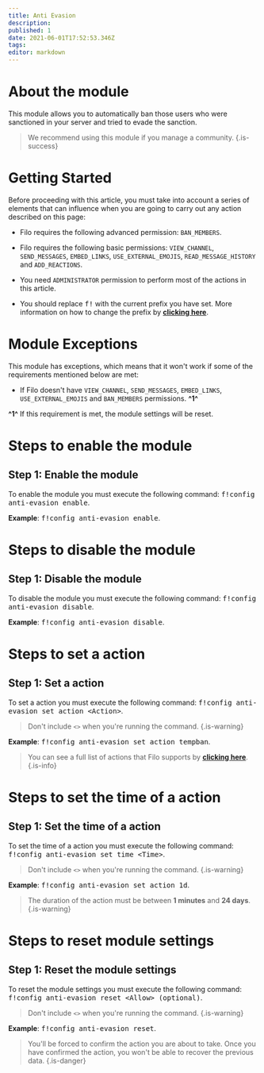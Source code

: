 ```yaml
---
title: Anti Evasion
description:
published: 1
date: 2021-06-01T17:52:53.346Z
tags:
editor: markdown
---
```


# About the module

This module allows you to automatically ban those users who were sanctioned in your server and tried to evade the sanction.

> We recommend using this module if you manage a community.
{.is-success}

# Getting Started

Before proceeding with this article, you must take into account a series of elements that can influence when you are going to carry out any action described on this page:

- Filo requires the following advanced permission: ``BAN_MEMBERS``.

- Filo requires the following basic permissions: ``VIEW_CHANNEL``, ``SEND_MESSAGES``, ``EMBED_LINKS``, ``USE_EXTERNAL_EMOJIS``, ``READ_MESSAGE_HISTORY`` and ``ADD_REACTIONS``.

- You need ``ADMINISTRATOR`` permission to perform most of the actions in this article.

- You should replace <kbd>f!</kbd> with the current prefix you have set. More information on how to change the prefix by **[clicking here](es/modules/prefix)**.

# Module Exceptions

This module has exceptions, which means that it won't work if some of the requirements mentioned below are met:

- If Filo doesn't have ``VIEW_CHANNEL``, ``SEND_MESSAGES``, ``EMBED_LINKS``, ``USE_EXTERNAL_EMOJIS`` and ``BAN_MEMBERS`` permissions. **^1^**

**^1^** If this requirement is met, the module settings will be reset.

# Steps to enable the module

## **Step 1**: Enable the module

To enable the module you must execute the following command: <kbd>f!config anti-evasion enable</kbd>.

**Example**: <kbd>f!config anti-evasion enable</kbd>.

# Steps to disable the module

## **Step 1**: Disable the module

To disable the module you must execute the following command: <kbd>f!config anti-evasion disable</kbd>.

**Example**: <kbd>f!config anti-evasion disable</kbd>.

# Steps to set a action

## **Step 1**: Set a action

To set a action you must execute the following command: <kbd>f!config anti-evasion set action \<Action></kbd>.

> Don't include ``<>`` when you're running the command.
{.is-warning}

**Example**: <kbd>f!config anti-evasion set action tempban</kbd>.

> You can see a full list of actions that Filo supports by **[clicking here](/es/modules/anti-evasion/actions)**.
{.is-info}

# Steps to set the time of a action

## **Step 1**: Set the time of a action

To set the time of a action you must execute the following command: <kbd>f!config anti-evasion set time \<Time></kbd>.

> Don't include ``<>`` when you're running the command.
{.is-warning}

**Example**: <kbd>f!config anti-evasion set action 1d</kbd>.

> The duration of the action must be between **1 minutes** and **24 days**.
{.is-warning}

# Steps to reset module settings

## **Step 1**: Reset the module settings

To reset the module settings you must execute the following command: <kbd>f!config anti-evasion reset \<Allow> (optional)</kbd>.

> Don't include ``<>`` when you're running the command.
{.is-warning}

**Example**: <kbd>f!config anti-evasion reset</kbd>.

> You'll be forced to confirm the action you are about to take. Once you have confirmed the action, you won't be able to recover the previous data.
{.is-danger}
